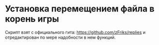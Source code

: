 # Установка перемещением файла в корень игры
Скрипт взят с официального гита: https://github.com/zFriks/replies и отредактирован по мере надобности в нем функций. 
